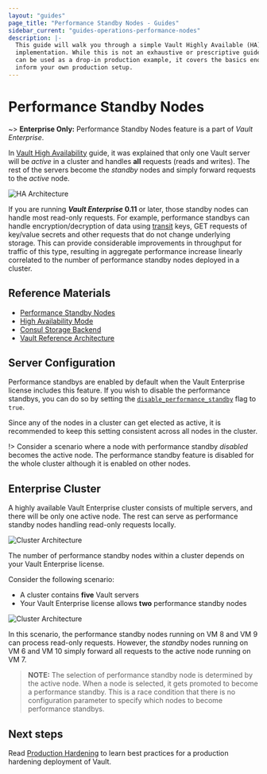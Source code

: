```yaml
---
layout: "guides"
page_title: "Performance Standby Nodes - Guides"
sidebar_current: "guides-operations-performance-nodes"
description: |-
  This guide will walk you through a simple Vault Highly Available (HA) cluster
  implementation. While this is not an exhaustive or prescriptive guide that
  can be used as a drop-in production example, it covers the basics enough to
  inform your own production setup.
---
```


# Performance Standby Nodes

~> **Enterprise Only:** Performance Standby Nodes feature is a part of _Vault Enterprise_.

In [Vault High Availability](/guides/operations/vault-ha-consul.html) guide, it
was explained that only one Vault server will be _active_ in a cluster and
handles **all** requests (reads and writes).  The rest of the servers become the
_standby_ nodes and simply forward requests to the _active_ node.  

![HA Architecture](/img/vault-ha-consul-3.png)

If you are running **_Vault Enterprise_ 0.11** or later, those standby nodes can
handle most read-only requests. For example, performance standbys can handle
encryption/decryption of data using [transit](/docs/secrets/transit/index.html)
keys, GET requests of key/value secrets and other requests that do not change
underlying storage. This can provide considerable improvements in throughput for
traffic of this type, resulting in aggregate performance increase linearly
correlated to the number of performance standby nodes deployed in a cluster.


## Reference Materials

- [Performance Standby Nodes](/docs/enterprise/performance-standby/index.html)
- [High Availability Mode](/docs/concepts/ha.html)
- [Consul Storage Backend](/docs/configuration/storage/consul.html)
- [Vault Reference Architecture](/guides/operations/reference-architecture.html)


## Server Configuration

Performance standbys are enabled by default when the Vault Enterprise license
includes this feature. If you wish to disable the performance standbys, you can
do so by setting the
[`disable_performance_standby`](/docs/configuration/index.html#vault-enterprise-parameters)
flag to `true`.  

Since any of the nodes in a cluster can get elected as active, it is recommended
to keep this setting consistent across all nodes in the cluster.

!> Consider a scenario where a node with performance standby _disabled_
becomes the active node. The performance standby feature is
disabled for the whole cluster although it is enabled on other nodes.


## Enterprise Cluster

A highly available Vault Enterprise cluster consists of multiple servers, and
there will be only one active node. The rest can serve as performance standby
nodes handling read-only requests locally.

![Cluster Architecture](/img/vault-perf-standby-1.png)

The number of performance standby nodes within a cluster depends on your Vault
Enterprise license.

Consider the following scenario:

- A cluster contains **five** Vault servers
- Your Vault Enterprise license allows **two** performance standby nodes

![Cluster Architecture](/img/vault-perf-standby.png)

In this scenario, the performance standby nodes running on VM 8 and VM 9 can
process read-only requests. However, the _standby_ nodes running on VM 6 and VM
10 simply forward all requests to the active node running on VM 7.


> **NOTE:** The selection of performance standby node is determined by the
active node. When a node is selected, it gets  promoted to become a performance
standby. This is a race condition that there is no configuration
parameter to specify which nodes to become performance standbys.


## Next steps

Read [Production Hardening](/guides/operations/production.html) to learn best
practices for a production hardening deployment of Vault.

